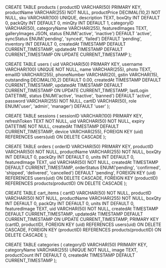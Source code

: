 <!-- -- PRODUCTS TABLE -->
CREATE TABLE products (
    productID       VARCHAR(50) PRIMARY KEY,
    productName     VARCHAR(255) NOT NULL,
    productPrice    DECIMAL(10,2) NOT NULL,
    sku             VARCHAR(100) UNIQUE,
    description     TEXT,
    boxQty          INT DEFAULT 0,
    packQty         INT DEFAULT 0,
    minQty          INT DEFAULT 1,
    categoryID      VARCHAR(50),
    categoryName    VARCHAR(255),
    featuredImages  TEXT,
    galleryImages   JSON,
    status          ENUM('active', 'inactive') DEFAULT 'active',
    syncStatus      ENUM('pending', 'synced', 'failed') DEFAULT 'pending',
    inventory       INT DEFAULT 0,
    createdAt       TIMESTAMP DEFAULT CURRENT_TIMESTAMP,
    updatedAt       TIMESTAMP DEFAULT CURRENT_TIMESTAMP ON UPDATE CURRENT_TIMESTAMP
);

<!-- -- USERS TABLE -->
CREATE TABLE users (
    uid            VARCHAR(50) PRIMARY KEY,
    username       VARCHAR(100) UNIQUE NOT NULL,
    name           VARCHAR(255),
    photo          TEXT,
    emailID        VARCHAR(255),
    phoneNumber    VARCHAR(20),
    gstin          VARCHAR(15),
    outstanding    DECIMAL(10,2) DEFAULT 0.00,
    createdAt      TIMESTAMP DEFAULT CURRENT_TIMESTAMP,
    updatedAt      TIMESTAMP DEFAULT CURRENT_TIMESTAMP ON UPDATE CURRENT_TIMESTAMP,
    lastLogin      DATETIME,
    status         ENUM('active', 'inactive', 'banned') DEFAULT 'active',
    password       VARCHAR(255) NOT NULL,
    cartID         VARCHAR(50),
    role           ENUM('user', 'admin', 'manager') DEFAULT 'user'
);

<!-- -- SESSIONS TABLE -->
CREATE TABLE sessions (
    sessionID      VARCHAR(100) PRIMARY KEY,
    refreshToken   TEXT NOT NULL,
    uid            VARCHAR(50) NOT NULL,
    expiry         DATETIME NOT NULL,
    createdAt      TIMESTAMP DEFAULT CURRENT_TIMESTAMP,
    device         VARCHAR(255),
    FOREIGN KEY (uid) REFERENCES users(uid) ON DELETE CASCADE
);

<!-- -- ORDERS TABLE -->
CREATE TABLE orders (
    orderID        VARCHAR(50) PRIMARY KEY,
    productID      VARCHAR(50) NOT NULL,
    productName    VARCHAR(255) NOT NULL,
    boxQty         INT DEFAULT 0,
    packQty        INT DEFAULT 0,
    units          INT DEFAULT 0,
    featuredImage  TEXT,
    uid            VARCHAR(50) NOT NULL,
    createdAt      TIMESTAMP DEFAULT CURRENT_TIMESTAMP,
    orderStatus    ENUM('pending', 'confirmed', 'shipped', 'delivered', 'cancelled') DEFAULT 'pending',
    FOREIGN KEY (uid) REFERENCES users(uid) ON DELETE CASCADE,
    FOREIGN KEY (productID) REFERENCES products(productID) ON DELETE CASCADE
);

<!-- -- CART ITEMS TABLE -->
CREATE TABLE cart_items (
    cartID         VARCHAR(50) NOT NULL,
    productID      VARCHAR(50) NOT NULL,
    productName    VARCHAR(255) NOT NULL,
    boxQty         INT DEFAULT 0,
    packQty        INT DEFAULT 0,
    units          INT DEFAULT 0,
    featuredImage  TEXT,
    uid            VARCHAR(50) NOT NULL,
    createdAt      TIMESTAMP DEFAULT CURRENT_TIMESTAMP,
    updatedAt      TIMESTAMP DEFAULT CURRENT_TIMESTAMP ON UPDATE CURRENT_TIMESTAMP,
    PRIMARY KEY (cartID, productID),
    FOREIGN KEY (uid) REFERENCES users(uid) ON DELETE CASCADE,
    FOREIGN KEY (productID) REFERENCES products(productID) ON DELETE CASCADE
);

<!-- -- CATEGORIES TABLE -->
CREATE TABLE categories (
    categoryID     VARCHAR(50) PRIMARY KEY,
    categoryName   VARCHAR(255) UNIQUE NOT NULL,
    image          TEXT,
    productCount   INT DEFAULT 0,
    createdAt      TIMESTAMP DEFAULT CURRENT_TIMESTAMP
);
